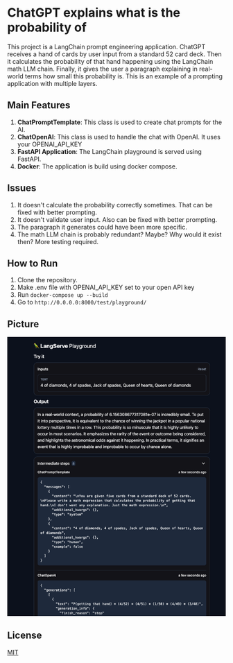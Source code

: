 # ChatGPT explains what is the probability of

This project is a LangChain prompt engineering application. ChatGPT receives a hand of cards by user input from a standard 52 card deck. Then it calculates the probability of that hand happening using the LangChain math LLM chain. Finally, it gives the user a paragraph explaining in real-world terms how small this probability is. This is an example of a prompting application with multiple layers.

## Main Features

1. **ChatPromptTemplate**: This class is used to create chat prompts for the AI.
2. **ChatOpenAI**: This class is used to handle the chat with OpenAI. It uses your OPENAI_API_KEY
3. **FastAPI Application**: The LangChain playground is served using FastAPI.
4. **Docker**: The application is build using docker compose.

## Issues

1. It doesn't calculate the probability correctly sometimes. That can be fixed with better prompting.
2. It doesn't validate user input. Also can be fixed with better prompting.
3. The paragraph it generates could have been more specific.
4. The math LLM chain is probably redundant? Maybe? Why would it exist then? More testing required.

## How to Run

1. Clone the repository.
2. Make .env file with OPENAI_API_KEY set to your open API key
3. Run `docker-compose up --build`
4. Go to `http://0.0.0.0:8000/test/playground/`

## Picture

![Picture 1](picture.png)

## License

[MIT](https://choosealicense.com/licenses/mit/)
